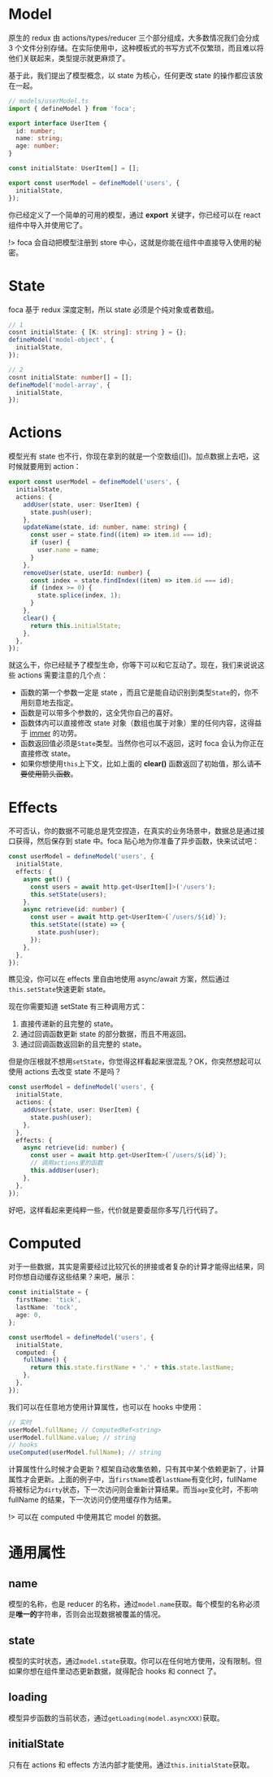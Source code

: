 # <!-- {docsify-ignore} -->

# Model

原生的 redux 由 actions/types/reducer 三个部分组成，大多数情况我们会分成 3 个文件分别存储。在实际使用中，这种模板式的书写方式不仅繁琐，而且难以将他们关联起来，类型提示就更麻烦了。

基于此，我们提出了模型概念，以 state 为核心，任何更改 state 的操作都应该放在一起。

```typescript
// models/userModel.ts
import { defineModel } from 'foca';

export interface UserItem {
  id: number;
  name: string;
  age: number;
}

const initialState: UserItem[] = [];

export const userModel = defineModel('users', {
  initialState,
});
```

你已经定义了一个简单的可用的模型，通过 **export** 关键字，你已经可以在 react 组件中导入并使用它了。

!> foca 会自动把模型注册到 store 中心，这就是你能在组件中直接导入使用的秘密。

# State

foca 基于 redux 深度定制，所以 state 必须是个纯对象或者数组。

```typescript
// 1
cosnt initialState: { [K: string]: string } = {};
defineModel('model-object', {
  initialState,
});

// 2
cosnt initialState: number[] = [];
defineModel('model-array', {
  initialState,
});
```

# Actions

模型光有 state 也不行，你现在拿到的就是一个空数组([])。加点数据上去吧，这时候就要用到 action：

```typescript
export const userModel = defineModel('users', {
  initialState,
  actions: {
    addUser(state, user: UserItem) {
      state.push(user);
    },
    updateName(state, id: number, name: string) {
      const user = state.find((item) => item.id === id);
      if (user) {
        user.name = name;
      }
    },
    removeUser(state, userId: number) {
      const index = state.findIndex((item) => item.id === id);
      if (index >= 0) {
        state.splice(index, 1);
      }
    },
    clear() {
      return this.initialState;
    },
  },
});
```

就这么干，你已经赋予了模型生命，你等下可以和它互动了。现在，我们来说说这些 actions 需要注意的几个点：

- 函数的第一个参数一定是 state ，而且它是能自动识别到类型`State`的，你不用刻意地去指定。
- 函数是可以带多个参数的，这全凭你自己的喜好。
- 函数体内可以直接修改 state 对象（数组也属于对象）里的任何内容，这得益于 [immer](https://github.com/immerjs/immer) 的功劳。
- 函数返回值必须是`State`类型。当然你也可以不返回，这时 foca 会认为你正在直接修改 state。
- 如果你想使用`this`上下文，比如上面的 **clear()** 函数返回了初始值，那么请~~不要使用箭头函数~~。

# Effects

不可否认，你的数据不可能总是凭空捏造，在真实的业务场景中，数据总是通过接口获得，然后保存到 state 中。foca 贴心地为你准备了异步函数，快来试试吧：

```typescript
const userModel = defineModel('users', {
  initialState,
  effects: {
    async get() {
      const users = await http.get<UserItem[]>('/users');
      this.setState(users);
    },
    async retrieve(id: number) {
      const user = await http.get<UserItem>(`/users/${id}`);
      this.setState((state) => {
        state.push(user);
      });
    },
  },
});
```

瞧见没，你可以在 effects 里自由地使用 async/await 方案，然后通过`this.setState`快速更新 state。

现在你需要知道 setState 有三种调用方式：

1. 直接传递新的且完整的 state。
2. 通过回调函数更新 state 的部分数据，而且不用返回。
3. 通过回调函数返回新的且完整的 state。

但是你压根就不想用`setState`，你觉得这样看起来很混乱？OK，你突然想起可以使用 actions 去改变 state 不是吗？

```typescript
const userModel = defineModel('users', {
  initialState,
  actions: {
    addUser(state, user: UserItem) {
      state.push(user);
    },
  },
  effects: {
    async retrieve(id: number) {
      const user = await http.get<UserItem>(`/users/${id}`);
      // 调用actions里的函数
      this.addUser(user);
    },
  },
});
```

好吧，这样看起来更纯粹一些，代价就是要委屈你多写几行代码了。

# Computed

对于一些数据，其实是需要经过比较冗长的拼接或者复杂的计算才能得出结果，同时你想自动缓存这些结果？来吧，展示：

```typescript
const initialState = {
  firstName: 'tick',
  lastName: 'tock',
  age: 0,
};

const userModel = defineModel('users', {
  initialState,
  computed: {
    fullName() {
      return this.state.firstName + '.' + this.state.lastName;
    },
  },
});
```

我们可以在任意地方使用计算属性，也可以在 hooks 中使用：

```typescript
// 实时
userModel.fullName; // ComputedRef<string>
userModel.fullName.value; // string
// hooks
useComputed(userModel.fullName); // string
```

计算属性什么时候才会更新？框架自动收集依赖，只有其中某个依赖更新了，计算属性才会更新。上面的例子中，当`firstName`或者`lastName`有变化时，fullName 将被标记为`dirty`状态，下一次访问则会重新计算结果。而当`age`变化时，不影响 fullName 的结果，下一次访问仍使用缓存作为结果。

!> 可以在 computed 中使用其它 model 的数据。

# 通用属性

## name

模型的名称，也是 reducer 的名称，通过`model.name`获取。每个模型的名称必须是**唯一的**字符串，否则会出现数据被覆盖的情况。

## state

模型的实时状态，通过`model.state`获取。你可以在任何地方使用，没有限制。但如果你想在组件里动态更新数据，就得配合 hooks 和 connect 了。

## loading

模型异步函数的当前状态，通过`getLoading(model.asyncXXX)`获取。

## initialState

只有在 actions 和 effects 方法内部才能使用。通过`this.initialState`获取。
